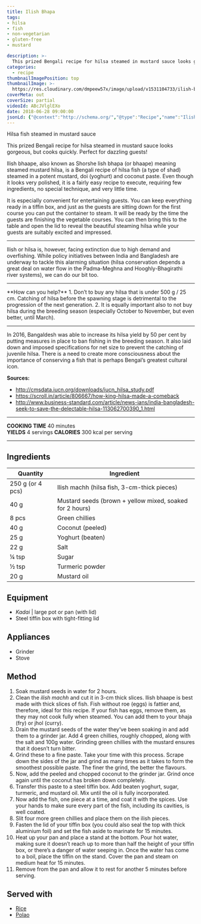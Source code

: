 ```yaml
---
title: Ilish Bhapa
tags:
- hilsa
- fish
- non-vegetarian
- gluten-free
- mustard

description: >-
  This prized Bengali recipe for hilsa steamed in mustard sauce looks gorgeous, but cooks quickly. Perfect for dazzling guests!
categories:
  - recipe
thumbnailImagePosition: top
thumbnailImage: >-
  https://res.cloudinary.com/dmpeew57x/image/upload/v1531104733/ilish-bhapa_16x9_wtsmi2.png
coverMeta: out
coverSize: partial
videoId: ABcJVlglEXo
date: 2018-06-28 09:00:00
jsonLd: {"@context":"http://schema.org/","@type":"Recipe","name":"Ilish Bhapa","author":"Bong Eats","image":"https://res.cloudinary.com/dmpeew57x/image/upload/v1531104733/ilish-bhapa_16x9_wtsmi2.png","description":"This prized Bengali recipe for hilsa steamed in mustard sauce looks gorgeous, but cooks quickly. Perfect for dazzling guests!","prepTime":"PT20M","totalTime":"PT40M","recipeYield":"4 servings", "nutrition":{"@type":"NutritionInformation","servingSize":"5 servings","calories":"300 calories"}, "recipeIngredient":["250 g (or 4 pcs) Ilish machh (hilsa fish, 3-cm-thick pieces)", "40 g Mustard seeds (brown + yellow mixed, soaked for 2 hours)", "8 pcs Green chillies", "40 g Coconut (peeled)", "25 g Yoghurt (beaten)", "22 g Salt", "¼ tsp Sugar", "½ tsp Turmeric powder", "20 g Mustard oil"],"recipeInstructions":["1. Soak mustard seeds in water for 2 hours.", "2. Clean the ilish machh and cut it in 3-cm thick slices. Ilish bhaape is best made with thick slices of fish. Fish without roe (eggs) is fattier and, therefore, ideal for this recipe. If your fish has eggs, remove them, as they may not cook fully when steamed. You can add them to your bhaja (fry) or jhol (curry).", "3. Drain the mustard seeds of the water they’ve been soaking in and add them to a grinder jar. Add 4 green chillies, roughly chopped, along with the salt and 100g water. Grinding green chillies with the mustard ensures that it doesn’t turn bitter.", "4. Grind these to a fine paste. Take your time with this process. Scrape down the sides of the jar and grind as many times as it takes to form the smoothest possible paste. The finer the grind, the better the flavours.", "5. Now, add the peeled and chopped coconut to the grinder jar. Grind once again until the coconut has broken down completely.", "6. Transfer this paste to a steel tiffin box. Add beaten yoghurt, sugar, turmeric, and mustard oil. Mix until the oil is fully incorporated.", "7. Now add the fish, one piece at a time, and coat it with the spices. Use your hands to make sure every part of the fish, including its cavities, is well coated.", "8. Slit four more green chillies and place them on the ilish pieces.", "9. Fasten the lid of your tiffin box (you could also seal the top with thick aluminium foil) and set the fish aside to marinate for 15 minutes.", "10. Heat up your pan and place a stand at the bottom. Pour hot water, making sure it doesn’t reach up to more than half the height of your tiffin box, or there’s a danger of water seeping in. Once the water has come to a boil, place the tiffin on the stand. Cover the pan and steam on medium heat for 15 minutes.", "11. Remove from the pan and allow it to rest for another 5 minutes before serving."]}
---
```





<p class="post-byline">Hilsa fish steamed in mustard sauce</p>

<p class="post-intro">This prized Bengali recipe for hilsa steamed in mustard sauce looks gorgeous, but cooks quickly. Perfect for dazzling guests!</p>

<!-- more -->

<span class="dropcap">I</span>lish bhaape, also known as Shorshe lish bhapa (or bhaape) meaning steamed mustard hilsa, is a Bengali recipe of hilsa fish (a type of shad) steamed in a potent mustard, doi (yoghurt) and coconut paste. Even though it looks very polished, it is a fairly easy recipe to execute, requiring few ingredients, no special technique, and very little time. 

It is especially convenient for entertaining guests. You can keep everything ready in a tiffin box, and just as the guests are sitting down for the first course you can put the container to steam. It will be ready by the time the guests are finishing the vegetable courses. You can then bring this to the table and open the lid to reveal the beautiful steaming hilsa while your guests are suitably excited and impressed.

<hr>
Ilish or hilsa is, however, facing extinction due to high demand and overfishing. While policy initiatives between India and Bangladesh are underway to tackle this alarming situation (hilsa conservation depends a great deal on water flow in the Padma-Meghna and Hooghly-Bhagirathi river systems), we can do our bit too.
<hr>
**How can you help?**
1. Don’t to buy any hilsa that is under 500 g / 25 cm. Catching of hilsa before the spawning stage is detrimental to the progression of the next generation.
2. It is equally important also to not buy hilsa during the breeding season (especially October to November, but even better, until March).
<hr>
In 2016, Bangaldesh was able to increase its hilsa yield by 50 per cent by putting measures in place to ban fishing in the breeding season. It also laid down and imposed specifications for net size to prevent the catching of juvenile hilsa. There is a need to create more consciousness about the importance of conserving a fish that is perhaps Bengal’s greatest cultural icon.

**Sources:**
- http://cmsdata.iucn.org/downloads/iucn_hilsa_study.pdf
- https://scroll.in/article/806667/how-king-hilsa-made-a-comeback
- http://www.business-standard.com/article/news-ians/india-bangladesh-seek-to-save-the-delectable-hilsa-113062700390_1.html 


***

**COOKING TIME** 40 minutes   
**YIELDS** 4 servings
**CALORIES** 300 kcal per serving
***

## Ingredients
|         Quantity | Ingredient                                               |
|------------------|----------------------------------------------------------|
| 250 g (or 4 pcs) | Ilish machh (hilsa fish, 3-cm-thick pieces)              |
|             40 g | Mustard seeds (brown + yellow mixed, soaked for 2 hours) |
|            8 pcs | Green chillies                                           |
|             40 g | Coconut (peeled)                                         |
|             25 g | Yoghurt (beaten)                                         |
|             22 g | Salt                                                     |
|            ¼ tsp | Sugar                                                    |
|            ½ tsp | Turmeric powder                                          |
|             20 g | Mustard oil                                              |



## Equipment
- _Kadai_ | large pot or pan (with lid)
- Steel tiffin box with tight-fitting lid


## Appliances
- Grinder
- Stove


## Method

1. Soak mustard seeds in water for 2 hours.
2. Clean the _ilish machh_ and cut it in 3-cm thick slices. Ilish bhaape is best made with thick slices of fish. Fish without roe (eggs) is fattier and, therefore, ideal for this recipe. If your fish has eggs, remove them, as they may not cook fully when steamed. You can add them to your bhaja (fry) or jhol (curry).
3. Drain the mustard seeds of the water they’ve been soaking in and add them to a grinder jar. Add 4 green chillies, roughly chopped, along with the salt and 100g water. Grinding green chillies with the mustard ensures that it doesn’t turn bitter. 
4. Grind these to a fine paste. Take your time with this process. Scrape down the sides of the jar and grind as many times as it takes to form the smoothest possible paste. The finer the grind, the better the flavours.
5. Now, add the peeled and chopped coconut to the grinder jar. Grind once again until the coconut has broken down completely. 
6. Transfer this paste to a steel tiffin box. Add beaten yoghurt, sugar, turmeric, and mustard oil. Mix until the oil is fully incorporated. 
7. Now add the fish, one piece at a time, and coat it with the spices. Use your hands to make sure every part of the fish, including its cavities, is well coated. 
8. Slit four more green chillies and place them on the ilish pieces.
9. Fasten the lid of your tiffin box (you could also seal the top with thick aluminium foil) and set the fish aside to marinate for 15 minutes.
10. Heat up your pan and place a stand at the bottom. Pour hot water, making sure it doesn’t reach up to more than half the height of your tiffin box, or there’s a danger of water seeping in. Once the water has come to a boil, place the tiffin on the stand. Cover the pan and steam on medium heat for 15 minutes. 
11. Remove from the pan and allow it to rest for another 5 minutes before serving.


## Served with
- [Rice](/how-to/cook-the-perfect-rice/)
- [Polao](/recipe/mishti-polao/)